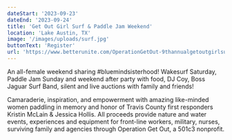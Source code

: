 ```yaml
---
dateStart: '2023-09-23'
dateEnd: '2023-09-24'
title: 'Get Out Girl Surf & Paddle Jam Weekend'
location: 'Lake Austin, TX'
image: '/images/uploads/surf.jpg'
buttonText: 'Register'
url: 'https://www.betterunite.com/OperationGetOut-9thannualgetoutgirlsurfpaddlejamweekend'
---
```

An all-female weekend sharing #bluemindsisterhood! Wakesurf Saturday, Paddle Jam Sunday and weekend after party with food, DJ Coy, Boss Jaguar Surf Band, silent and live auctions with family and friends!

Camaraderie, inspiration, and empowerment with amazing like-minded women paddling in memory and honor of Travis County first responders Kristin McLain &amp; Jessica Hollis. All proceeds provide nature and water events, experiences and equipment for front-line workers, military, nurses, surviving family and agencies through Operation Get Out, a 501c3 nonprofit.